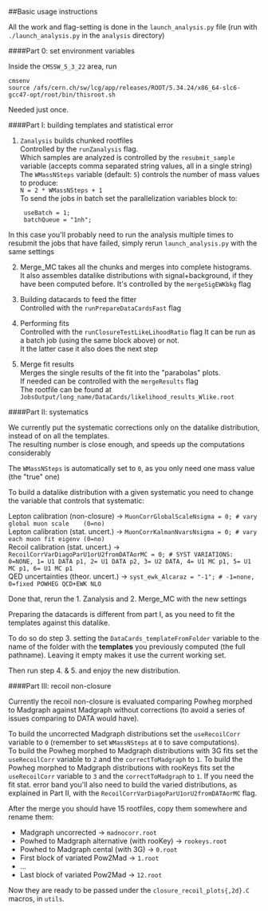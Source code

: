 ##Basic usage instructions

All the work and flag-setting is done in the `launch_analysis.py` file
(run with `./launch_analysis.py` in the `analysis` directory)


####Part 0: set environment variables

Inside the `CMSSW_5_3_22` area, run

    cmsenv  
    source /afs/cern.ch/sw/lcg/app/releases/ROOT/5.34.24/x86_64-slc6-gcc47-opt/root/bin/thisroot.sh
Needed just once.


####Part I: building templates and statistical error


1. `Zanalysis` builds chunked rootfiles  
Controlled by the `runZanalysis` flag.  
Which samples are analyzed is controlled by the `resubmit_sample` variable
(accepts comma separated string values, all in a single string)  
The `WMassNSteps` variable (default: `5`) controls the number of mass values to produce:  
`N = 2 * WMassNSteps + 1`  
To send the jobs in batch set the parallelization variables block to:

        useBatch = 1;
        batchQueue = "1nh";
In this case you'll probably need to run the analysis multiple times to resubmit the jobs that have failed,
simply rerun `launch_analysis.py` with the same settings


2. Merge_MC takes all the chunks and merges into complete histograms.  
It also assembles datalike distributions with signal+background, if they have been computed before.
It's controlled by the `mergeSigEWKbkg` flag


3. Building datacards to feed the fitter  
Controlled with the `runPrepareDataCardsFast` flag


4. Performing fits  
Controlled with the `runClosureTestLikeLihoodRatio` flag
It can be run as a batch job (using the same block above) or not.  
It the latter case it also does the next step


5. Merge fit results  
Merges the single results of the fit into the "parabolas" plots.  
If needed can be controlled with the `mergeResults` flag  
The rootfile can be found at `JobsOutput/long_name/DataCards/likelihood_results_Wlike.root`


####Part II: systematics

We currently put the systematic corrections only on the datalike distribution,
instead of on all the templates.  
The resulting number is close enough, and speeds up the computations considerably

The `WMassNSteps` is automatically set to `0`, as you only need one mass value (the "true" one)


To build a datalike distribution with a given systematic you need to change the variable that controls that systematic:

Lepton calibration (non-closure)   -> `MuonCorrGlobalScaleNsigma = 0; # vary global muon scale    (0=no)`  
Lepton calibration (stat. uncert.) -> `MuonCorrKalmanNvarsNsigma = 0; # vary each muon fit eigenv (0=no)`  
Recoil calibration (stat. uncert.) -> `RecoilCorrVarDiagoParU1orU2fromDATAorMC = 0;
    # SYST VARIATIONS: 0=NONE, 1= U1 DATA p1, 2= U1 DATA p2, 3= U2 DATA, 4= U1 MC p1, 5= U1 MC p1, 6= U1 MC p1`  
QED uncertainties (theor. uncert.) -> `syst_ewk_Alcaraz = "-1"; # -1=none, 0=fixed POWHEG QCD+EWK NLO`


Done that, rerun the 1. Zanalysis and 2. Merge_MC with the new settings

Preparing the datacards is different from part I, as you need to fit the templates against this datalike.

To do so do step 3. setting the `DataCards_templateFromFolder` variable to the name of the folder with the **templates**
you previously computed (the full pathname).
Leaving it empty makes it use the current working set.

Then run step 4. & 5. and enjoy the new distribution.


####Part III: recoil non-closure

Currently the recoil non-closure is evaluated comparing Powheg morphed to Madgraph against Madgraph without corrections (to avoid a series of issues comparing to DATA would have).

To build the uncorrected Madgraph distributions set the `useRecoilCorr` variable to `0`
(remember to set  `WMassNSteps` at `0` to save computations).  
To build the Powheg morphed to Madgraph distributions with 3G fits set the `useRecoilCorr` variable to `2` and the `correctToMadgraph` to `1`.
To build the Powheg morphed to Madgraph distributions with rooKeys fits set the `useRecoilCorr` variable to `3` and the `correctToMadgraph` to `1`.
If you need the fit stat. error band you'll also need to build the varied distributions, as explained in Part II, with the  `RecoilCorrVarDiagoParU1orU2fromDATAorMC` flag.

After the merge you should have 15 rootfiles, copy them somewhere and rename them:

* Madgraph uncorrected -> `madnocorr.root`
* Powhed to Madgraph alternative (with rooKey) -> `rookeys.root`
* Powhed to Madgraph cental (with 3G) -> `0.root`
* First block of variated Pow2Mad -> `1.root`
* ...
* Last block of variated Pow2Mad -> `12.root`

Now they are ready to be passed under the `closure_recoil_plots{,2d}.C` macros, in `utils`.
